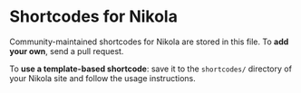 # Shortcodes for Nikola

Community-maintained shortcodes for Nikola are stored in this file. To **add your own**, send a pull request.

To **use a template-based shortcode**: save it to the `shortcodes/` directory of your Nikola site and follow the usage instructions.
